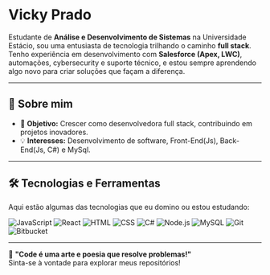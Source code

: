 # Vicky Prado
Estudante de **Análise e Desenvolvimento de Sistemas** na Universidade Estácio, sou uma entusiasta de tecnologia trilhando o caminho **full stack**. Tenho experiência em desenvolvimento com **Salesforce (Apex, LWC)**, automações, cybersecurity e suporte técnico, e estou sempre aprendendo algo novo para criar soluções que façam a diferença.

---

## 🚀 Sobre mim
- 🎯 **Objetivo:** Crescer como desenvolvedora full stack, contribuindo em projetos inovadores.  
- 💡 **Interesses:** Desenvolvimento de software, Front-End(Js), Back-End(Js, C#) e MySql.

---

## 🛠️ Tecnologias e Ferramentas
Aqui estão algumas das tecnologias que eu domino ou estou estudando:

![JavaScript](https://skillicons.dev/icons?i=javascript) ![React](https://skillicons.dev/icons?i=react) ![HTML](https://skillicons.dev/icons?i=html) ![CSS](https://skillicons.dev/icons?i=css) ![C#](https://skillicons.dev/icons?i=cs) ![Node.js](https://skillicons.dev/icons?i=nodejs) ![MySQL](https://skillicons.dev/icons?i=mysql) ![Git](https://skillicons.dev/icons?i=git) ![Bitbucket](https://skillicons.dev/icons?i=bitbucket)

---

🌟 **"Code é uma arte e poesia que resolve problemas!"**  
Sinta-se à vontade para explorar meus repositórios!
